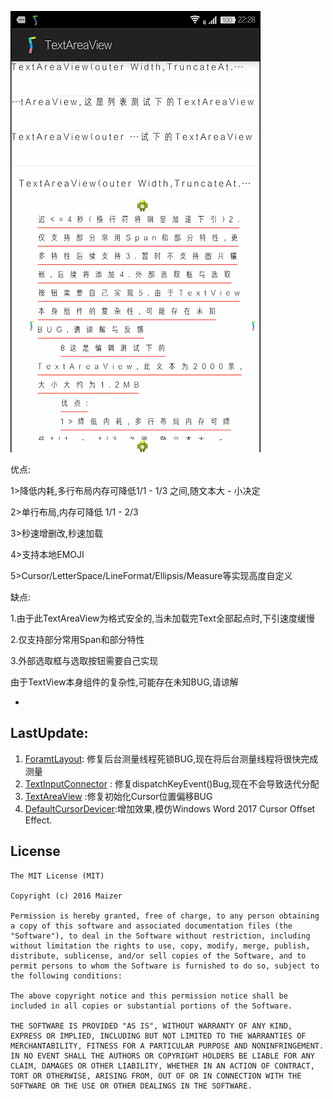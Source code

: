![image](https://github.com/Maizer/TextAreaView/blob/TextAreaView/TextAreaViewTest.gif ) 

优点:  

1>降低内耗,多行布局内存可降低1/1 - 1/3 之间,随文本大  - 小决定  

2>单行布局,内存可降低 1/1 - 2/3  

3>秒速增删改,秒速加载  

4>支持本地EMOJI  

5>Cursor/LetterSpace/LineFormat/Ellipsis/Measure等实现高度自定义  

缺点:  

1.由于此TextAreaView为格式安全的,当未加载完Text全部起点时,下引速度缓慢  

2.仅支持部分常用Span和部分特性  

3.外部选取框与选取按钮需要自己实现  

  
由于TextView本身组件的复杂性,可能存在未知BUG,请谅解

-
LastUpdate:
-
1. [ForamtLayout](/library/com/maizer/text/layout/FormatLayout.java): 修复后台测量线程死锁BUG,现在将后台测量线程将很快完成测量
2. [TextInputConnector](/library/com/maizer/text/util/TextInputConnector.java) : 修复dispatchKeyEvent()Bug,现在不会导致迭代分配
3. [TextAreaView](/library/com/maizer/text/view/TextAreaView.java) :修复初始化Cursor位置偏移BUG
4. [DefaultCursorDevicer](/library/com/maizer/text/cursor/DefaultCursor.java):增加效果,模仿Windows Word 2017 Cursor Offset Effect.


## License

```
The MIT License (MIT)

Copyright (c) 2016 Maizer

Permission is hereby granted, free of charge, to any person obtaining a copy of this software and associated documentation files (the "Software"), to deal in the Software without restriction, including without limitation the rights to use, copy, modify, merge, publish, distribute, sublicense, and/or sell copies of the Software, and to permit persons to whom the Software is furnished to do so, subject to the following conditions:

The above copyright notice and this permission notice shall be included in all copies or substantial portions of the Software.

THE SOFTWARE IS PROVIDED "AS IS", WITHOUT WARRANTY OF ANY KIND, EXPRESS OR IMPLIED, INCLUDING BUT NOT LIMITED TO THE WARRANTIES OF MERCHANTABILITY, FITNESS FOR A PARTICULAR PURPOSE AND NONINFRINGEMENT. IN NO EVENT SHALL THE AUTHORS OR COPYRIGHT HOLDERS BE LIABLE FOR ANY CLAIM, DAMAGES OR OTHER LIABILITY, WHETHER IN AN ACTION OF CONTRACT, TORT OR OTHERWISE, ARISING FROM, OUT OF OR IN CONNECTION WITH THE SOFTWARE OR THE USE OR OTHER DEALINGS IN THE SOFTWARE.

```
